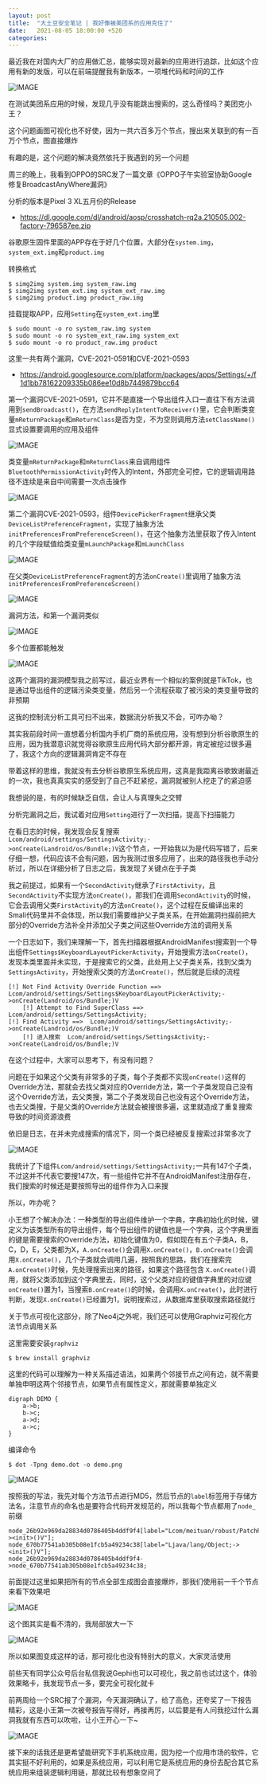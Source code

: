 ```yaml
---
layout: post
title:  "大土豆安全笔记 | 我好像被美团系的应用克住了"
date:   2021-08-05 18:00:00 +520
categories: 
---
```


最近我在对国内大厂的应用做汇总，能够实现对最新的应用进行追踪，比如这个应用有新的发版，可以在前端提醒我有新版本，一项堆代码和时间的工作

![IMAGE](/assets/resources/C41D1C6DF50D605336748294E6538AD5.jpg)

在测试美团系应用的时候，发现几乎没有能跳出搜索的，这么奇怪吗？美团克小王？

这个问题画图可视化也不好使，因为一共六百多万个节点，搜出来关联到的有一百万个节点，图直接爆炸

有趣的是，这个问题的解决竟然依托于我遇到的另一个问题

周三的晚上，我看到OPPO的SRC发了一篇文章《OPPO子午实验室协助Google修复BroadcastAnyWhere漏洞》

分析的版本是Pixel 3 XL五月份的Release
- https://dl.google.com/dl/android/aosp/crosshatch-rq2a.210505.002-factory-796587ee.zip

谷歌原生固件里面的APP存在于好几个位置，大部分在`system.img`，`system_ext.img`和`product.img`

转换格式
```
$ simg2img system.img system_raw.img
$ simg2img system_ext.img system_ext_raw.img
$ simg2img product.img product_raw.img
```

挂载提取APP，应用`Setting`在`system_ext.img`里
```
$ sudo mount -o ro system_raw.img system
$ sudo mount -o ro system_ext_raw.img system_ext
$ sudo mount -o ro product_raw.img product
```

这里一共有两个漏洞，CVE-2021-0591和CVE-2021-0593
- https://android.googlesource.com/platform/packages/apps/Settings/+/f1d1bb78162209335b086ee10d8b7449879bcc64

第一个漏洞CVE-2021-0591，它并不是直接一个导出组件入口一直往下有方法调用到`sendBroadcast()`，在方法`sendReplyIntentToReceiver()`里，它会判断类变量`mReturnPackage`和`mReturnClass`是否为空，不为空则调用方法`setClassName()`显式设置要调用的应用及组件

![IMAGE](/assets/resources/B8F5E1EB5990C0DCBF876057B7AEAA03.jpg)

类变量`mReturnPackage`和`mReturnClass`来自调用组件`BluetoothPermissionActivity`时传入的Intent，外部完全可控，它的逻辑调用路径不连续是来自中间需要一次点击操作

![IMAGE](/assets/resources/32130A4FAAFA163ED8B999E5A0E8D22B.jpg)

第二个漏洞CVE-2021-0593，组件`DevicePickerFragment`继承父类`DeviceListPreferenceFragment`，实现了抽象方法`initPreferencesFromPreferenceScreen()`，在这个抽象方法里获取了传入Intent的几个字段赋值给类变量`mLaunchPackage`和`mLaunchClass`

![IMAGE](/assets/resources/1873CE00A4A6910D5329F4163F8F3D2C.jpg)

在父类`DeviceListPreferenceFragment`的方法`onCreate()`里调用了抽象方法`initPreferencesFromPreferenceScreen()`

![IMAGE](/assets/resources/128C830FA4E47A9D68EC8A6213282DE8.jpg)

漏洞方法，和第一个漏洞类似

![IMAGE](/assets/resources/799CF2BE031F3B8181424EFBFD95E306.jpg)

多个位置都能触发

![IMAGE](/assets/resources/A5AD5C1F214C683889290629719410EA.jpg)

这两个漏洞的漏洞模型我之前写过，最近业界有一个相似的案例就是TikTok，也是通过导出组件的逻辑污染类变量，然后另一个流程获取了被污染的类变量导致的非预期

这我的控制流分析工具可扫不出来，数据流分析我又不会，可咋办呦？

其实我前段时间一直想着分析国内手机厂商的系统应用，没有想到分析谷歌原生的应用，因为我潜意识就觉得谷歌原生应用代码大部分都开源，肯定被挖过很多遍了，我这个方向的逻辑漏洞肯定不存在

带着这样的思维，我就没有去分析谷歌原生系统应用，这真是我距离谷歌致谢最近的一次，我也真真实实的感受到了自己不赶紧挖，漏洞就被别人挖走了的紧迫感

我想说的是，有的时候缺乏自信，会让人与真理失之交臂

分析完漏洞之后，我试着对应用`Setting`进行了一次扫描，提高下扫描能力

在看日志的时候，我发现会反复搜索`Lcom/android/settings/SettingsActivity;->onCreate(Landroid/os/Bundle;)V`这个节点，一开始我以为是代码写错了，后来仔细一想，代码应该不会有问题，因为我测过很多应用了，出来的路径我也手动分析过，所以在详细分析了日志之后，我发现了关键点在于子类

我之前提过，如果有一个`SecondActivity`继承了`FirstActivity`，且`SecondActivity`不实现方法`onCreate()`，那我们在调用`SecondActivity`的时候，它会去调用父类`FirstActivity`的方法`onCreate()`，这个过程在反编译出来的Smali代码里并不会体现，所以我们需要维护父子类关系，在开始漏洞扫描前把大部分的Override方法补全并添加父子类之间这些Override方法的调用关系

一个日志如下，我们来理解一下，首先扫描器根据AndroidManifest搜索到一个导出组件`Settings$KeyboardLayoutPickerActivity`，开始搜索方法`onCreate()`，发现本类里面并未实现，于是搜索它的父类，此处用上父子类关系，找到父类为`SettingsActivity`，开始搜索父类的方法`onCreate()`，然后就是后续的流程
```
[!] Not Find Activity Override Function ==>  Lcom/android/settings/Settings$KeyboardLayoutPickerActivity;->onCreate(Landroid/os/Bundle;)V
	[!] Attempt to Find SuperClass ==>  Lcom/android/settings/SettingsActivity;
[!] Find Activity ==>  Lcom/android/settings/SettingsActivity;->onCreate(Landroid/os/Bundle;)V
	[!] 进入搜索  Lcom/android/settings/SettingsActivity;->onCreate(Landroid/os/Bundle;)V
```

在这个过程中，大家可以思考下，有没有问题？

问题在于如果这个父类有非常多的子类，每个子类都不实现`onCreate()`这样的Override方法，那就会去找父类对应的Override方法，第一个子类发现自己没有这个Override方法，去父类搜，第二个子类发现自己也没有这个Override方法，也去父类搜，于是父类的Override方法就会被搜很多遍，这里就造成了重复搜索导致的时间资源浪费

依旧是日志，在并未完成搜索的情况下，同一个类已经被反复搜索过非常多次了

![IMAGE](/assets/resources/01D398586769CCC685F664AF0E23FD17.jpg)

我统计了下组件`Lcom/android/settings/SettingsActivity;`一共有147个子类，不过这并不代表它要搜147次，有一些组件它并不在AndroidManifest注册存在，我们搜索的时候还是要按照导出的组件作为入口来搜

所以，咋办呢？

小王想了个解决办法：一种类型的导出组件维护一个字典，字典初始化的时候，键定义为该类型所有的导出组件，每个导出组件的键值也是一个字典，这个字典里面的键是需要搜索的Override方法，初始化键值为0，假如现在有五个子类A，B，C，D，E，父类都为X，`A.onCreate()`会调用`X.onCreate()`，`B.onCreate()`会调用`X.onCreate()`，几个子类就会调用几遍，按照我的思路，我们在搜索完`A.onCreate()`时候，先处理搜索出来的路径，如果这个路径包含  `X.onCreate()`调用，就将父类添加到这个字典里去，同时，这个父类对应的键值字典里的对应键`onCreate()`置为1，当搜索`B.onCreate()`的时候，会调用`X.onCreate()`，此时进行判断，发现`X.onCreate()`已经置为1，说明搜索过，从数据库里获取搜索路径就行

关于节点可视化这部分，除了Neo4j之外呢，我们还可以使用Graphviz可视化方法节点调用关系

这里需要安装`graphviz`
```
$ brew install graphviz
```

这里的代码可以理解为一种关系描述语法，如果两个邻接节点之间有边，就不需要单独申明这两个邻接节点，如果节点有属性定义，那就需要单独定义
```
digraph DEMO {
    a->b;
    b->c;
    a->d;
    a->c;
}
```

编译命令
```
$ dot -Tpng demo.dot -o demo.png
```

![IMAGE](/assets/resources/E1BF2371A8C1A3731C147B66870D4435.jpg)

按照我的写法，我先对每个方法节点进行MD5，然后节点的`label`标签用于存储方法名，注意节点的命名也是要符合代码开发规范的，所以我每个节点都用了`node_`前缀
```
node_26b92e969da28834d0786405b4ddf9f4[label="Lcom/meituan/robust/PatchProxyResult;-><init>()V"];
node_670b77541ab305b08e1fcb5a49234c38[label="Ljava/lang/Object;-><init>()V"];
node_26b92e969da28834d0786405b4ddf9f4->node_670b77541ab305b08e1fcb5a49234c38;
```

前面提过这里如果把所有的节点全部生成图会直接爆炸，那我们使用前一千个节点来看下效果吧

![IMAGE](/assets/resources/786BD0F06BAA4AE21813EB3877922CA7.png)

这个图其实是看不清的，我局部放大一下

![IMAGE](/assets/resources/087C778AE213A80EBFA6BEDCA7A50295.jpg)

所以如果图变成这样的话，那可视化也没有特别大的意义，大家灵活使用

前些天有同学公众号后台私信我说Gephi也可以可视化，我之前也试过这个，体验效果略卡，我发现节点一多，要完全可视化就卡

前两周给一个SRC报了个漏洞，今天漏洞确认了，给了高危，还夸奖了一下报告精彩，这是小王第一次被夸报告写得好，再接再厉，以后要是有人问我挖过什么漏洞我就有东西可以吹啦，让小王开心一下~

![IMAGE](/assets/resources/79C457C5C0FADE5D4BC00E77CFF3BBAA.jpg)

接下来的话我还是更希望能研究下手机系统应用，因为挖一个应用市场的软件，它其实挺不好利用的，如果是系统应用，可以利用它是系统应用的身份去配合其它系统应用来组装逻辑利用链，那就比较有想象空间了